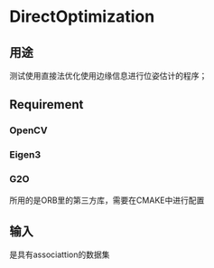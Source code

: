 # DirectOptimization

## 用途
测试使用直接法优化使用边缘信息进行位姿估计的程序；

## Requirement
### OpenCV
### Eigen3
### G2O 
所用的是ORB里的第三方库，需要在CMAKE中进行配置

## 输入
是具有associattion的数据集
 